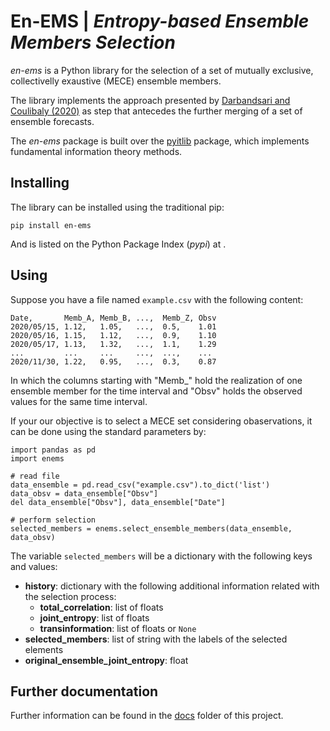 # En-EMS | *Entropy-based Ensemble Members Selection*

*en-ems* is a Python library for the selection of a set of mutually exclusive, collectivelly exaustive (MECE) ensemble members.

The library implements the approach presented by [Darbandsari and Coulibaly (2020)](http://doi.org/https://doi.org/10.1016/j.jhydrol.2020.125577) as step that antecedes the further merging of a set of ensemble forecasts.

The *en-ems* package is built over the [pyitlib](https://pypi.org/project/pyitlib/) package, which implements fundamental information theory methods.


## Installing

The library can be installed using the traditional pip:

    pip install en-ems

And is listed on the Python Package Index (*pypi*) at []().


## Using

Suppose you have a file named ```example.csv``` with the following content:

```
Date,       Memb_A, Memb_B, ...,  Memb_Z, Obsv
2020/05/15, 1.12,   1.05,   ...,  0.5,    1.01
2020/05/16, 1.15,   1.12,   ...,  0.9,    1.10
2020/05/17, 1.13,   1.32,   ...,  1.1,    1.29
...         ...     ...     ...,  ...,    ...
2020/11/30, 1.22,   0.95,   ...,  0.3,    0.87
```

In which the columns starting with "Memb_" hold the realization of one ensemble member for the time interval and "Obsv" holds the observed values for the same time interval.

If your our objective is to select a MECE set considering obaservations, it can be done using the standard parameters by:

```
import pandas as pd
import enems

# read file
data_ensemble = pd.read_csv("example.csv").to_dict('list')
data_obsv = data_ensemble["Obsv"]
del data_ensemble["Obsv"], data_ensemble["Date"]

# perform selection
selected_members = enems.select_ensemble_members(data_ensemble, data_obsv)
```

The variable ```selected_members``` will be a dictionary with the following keys and values:

- **history**: dictionary with the following additional information related with the selection process:
	- **total_correlation**: list of floats
	- **joint_entropy**: list of floats
	- **transinformation**: list of floats or ```None```
- **selected_members**: list of string with the labels of the selected elements
- **original_ensemble_joint_entropy**: float


## Further documentation

Further information can be found in the [docs](docs/) folder of this project.